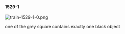 #### 1529-1
![train-1529-1-0.png](https://github.com/lil-lab/nlvr/raw/master/nlvr/train/images/36/train-1529-1-0.png "train-1529-1-0.png")

one of the grey square contains exactly one black object